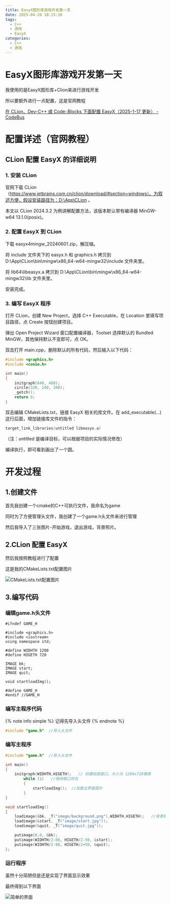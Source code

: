 ```yaml
---
title: EasyX图形库游戏开发第一天
date: 2025-04-26 18:15:10
tags:
  - C++
  - 游戏
  - EasyX
categories:
  - C++
  - 游戏
---
```

# EasyX图形库游戏开发第一天

我使用的是EasyX图形库+Clion来进行游戏开发

所以要额外进行一点配置，这是官网教程

[在 CLion、Dev-C++ 或 Code::Blocks 下面配置 EasyX（2025-1-17 更新） - CodeBus](https://codebus.cn/bestans/easyx-for-mingw)



# 配置详述（官网教程）

## CLion 配置 EasyX 的详细说明

### 1. 安装 CLion

官网下载 CLion（https://www.jetbrains.com.cn/clion/download/#section=windows）。为叙述方便，假设安装路径为：D:\App\CLion 。

本文以 CLion 2024.3.2 为例讲解配置方法，该版本默认带有编译器 MinGW-w64 13.1.0(posix)。

### 2. 配置 EasyX 到 CLion

下载 easyx4mingw_20240601.zip，解压缩。

将 include 文件夹下的 easyx.h 和 graphics.h 拷贝到 D:\App\CLion\bin\mingw\x86_64-w64-mingw32\include 文件夹里。

将 lib64\libeasyx.a 拷贝到 D:\App\CLion\bin\mingw\x86_64-w64-mingw32\lib 文件夹里。

安装完成。

### 3. 编写 EasyX 程序

打开 CLion，创建 New Project，选择 C++ Executable，在 Location 里填写项目路径，点 Create 按钮创建项目。

弹出 Open Project Wizard 窗口配置编译器，Toolset 选择默认的 Bundled MinGW，其他保持默认不变即可，点 OK。

双击打开 main.cpp，删除默认的所有代码，然后输入以下代码：

```cpp
#include <graphics.h>
#include <conio.h>

int main()
{
	initgraph(640, 480);
	circle(320, 240, 100);
	_getch();
	return 0;
}
```

双击编辑 CMakeLists.txt，链接 EasyX 相关的库文件。在 add_executable(...) 这行后面，增加链接库文件的指令：

```cpp
target_link_libraries(untitled libeasyx.a)
```

（注：untitled 是编译目标，可以根据项目的实际情况修改）

编译执行，即可看到画出了一个圆。



# 开发过程

## 1.创建文件

首先我创建一个cmake的C++可执行文件，我命名为game

同时为了方便管理头文件，我创建了一个game.h头文件来进行管理

然后我导入了三张图片-开始游戏，退出游戏，背景照片。

## 2.CLion 配置 EasyX

然后我按照教程进行了配置

这是我的CMakeLists.txt配置图片

![CMakeLists.txt配置图片](https://bu.dusays.com/2025/04/26/680ca60271bbf.png)

## 3.编写代码

### 编辑game.h头文件

```
#ifndef GAME_H

#include <graphics.h>
#include <iostream>
using namespace std;

#define WIDHTH 1280
#define HIGETH 720

IMAGE bk;
IMAGE start;
IMAGE quit;

void startloadImg();

#define GAME_H
#endif //GAME_H
```

### 编写主程序代码

{% note info simple %}
记得先导入头文件
{% endnote %}

```cpp
#include "game.h"  //导入头文件
```

### 编写主程序

```cpp
#include "game.h"  //导入头文件

int main()  
{
    initgraph(WIDHTH,HIGETH);   // 创建绘图窗口，大小为 1280x720像素
        while (1)   //保持窗口存在
        {
            startloadImg();  //加载主界面图片
        }
}

void startloadImg()  
{
    loadimage(&bk, _T("image/background.png"),WIDHTH,HIGETH);   //背景照片
    loadimage(&start, _T("image/start.jpg"));
    loadimage(&quit, _T("image/quit.jpg"));

    putimage(0,0, &bk);
    putimage(WIDHTH/2-88, HIGETH/2-50, &start);
    putimage(WIDHTH/2-88, HIGETH/2+50, &quit);
};
```

### 运行程序

虽然十分简陋但是还是实现了界面显示效果

最终得到以下界面

![简单的界面](https://bu.dusays.com/2025/04/26/680ca469010a2.png)